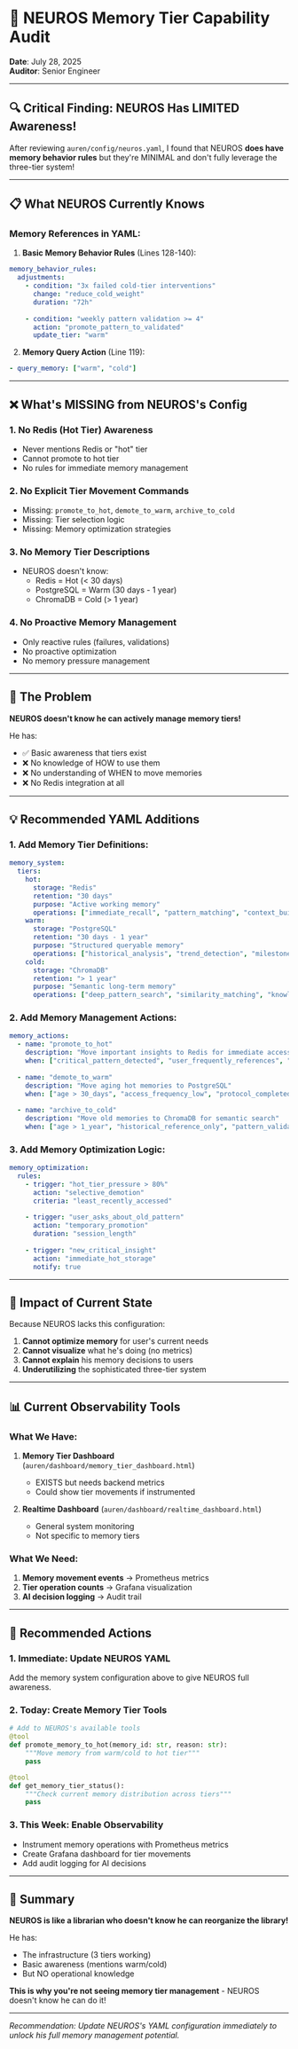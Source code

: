 # 🧠 NEUROS Memory Tier Capability Audit

**Date**: July 28, 2025  
**Auditor**: Senior Engineer

---

## 🔍 Critical Finding: NEUROS Has LIMITED Awareness!

After reviewing `auren/config/neuros.yaml`, I found that NEUROS **does have memory behavior rules** but they're MINIMAL and don't fully leverage the three-tier system!

---

## 📋 What NEUROS Currently Knows

### Memory References in YAML:

1. **Basic Memory Behavior Rules** (Lines 128-140):
```yaml
memory_behavior_rules:
  adjustments:
    - condition: "3x failed cold-tier interventions"
      change: "reduce_cold_weight"
      duration: "72h"
      
    - condition: "weekly pattern validation >= 4"
      action: "promote_pattern_to_validated"
      update_tier: "warm"
```

2. **Memory Query Action** (Line 119):
```yaml
- query_memory: ["warm", "cold"]
```

---

## ❌ What's MISSING from NEUROS's Config

### 1. **No Redis (Hot Tier) Awareness**
- Never mentions Redis or "hot" tier
- Cannot promote to hot tier
- No rules for immediate memory management

### 2. **No Explicit Tier Movement Commands**
- Missing: `promote_to_hot`, `demote_to_warm`, `archive_to_cold`
- Missing: Tier selection logic
- Missing: Memory optimization strategies

### 3. **No Memory Tier Descriptions**
- NEUROS doesn't know:
  - Redis = Hot (< 30 days)
  - PostgreSQL = Warm (30 days - 1 year)
  - ChromaDB = Cold (> 1 year)

### 4. **No Proactive Memory Management**
- Only reactive rules (failures, validations)
- No proactive optimization
- No memory pressure management

---

## 🚨 The Problem

**NEUROS doesn't know he can actively manage memory tiers!**

He has:
- ✅ Basic awareness that tiers exist
- ❌ No knowledge of HOW to use them
- ❌ No understanding of WHEN to move memories
- ❌ No Redis integration at all

---

## 💡 Recommended YAML Additions

### 1. Add Memory Tier Definitions:
```yaml
memory_system:
  tiers:
    hot:
      storage: "Redis"
      retention: "30 days"
      purpose: "Active working memory"
      operations: ["immediate_recall", "pattern_matching", "context_building"]
    warm:
      storage: "PostgreSQL"
      retention: "30 days - 1 year"
      purpose: "Structured queryable memory"
      operations: ["historical_analysis", "trend_detection", "milestone_tracking"]
    cold:
      storage: "ChromaDB"
      retention: "> 1 year"
      purpose: "Semantic long-term memory"
      operations: ["deep_pattern_search", "similarity_matching", "knowledge_retrieval"]
```

### 2. Add Memory Management Actions:
```yaml
memory_actions:
  - name: "promote_to_hot"
    description: "Move important insights to Redis for immediate access"
    when: ["critical_pattern_detected", "user_frequently_references", "active_protocol"]
    
  - name: "demote_to_warm"
    description: "Move aging hot memories to PostgreSQL"
    when: ["age > 30_days", "access_frequency_low", "protocol_completed"]
    
  - name: "archive_to_cold"
    description: "Move old memories to ChromaDB for semantic search"
    when: ["age > 1_year", "historical_reference_only", "pattern_validated"]
```

### 3. Add Memory Optimization Logic:
```yaml
memory_optimization:
  rules:
    - trigger: "hot_tier_pressure > 80%"
      action: "selective_demotion"
      criteria: "least_recently_accessed"
      
    - trigger: "user_asks_about_old_pattern"
      action: "temporary_promotion"
      duration: "session_length"
      
    - trigger: "new_critical_insight"
      action: "immediate_hot_storage"
      notify: true
```

---

## 🎯 Impact of Current State

Because NEUROS lacks this configuration:
1. **Cannot optimize memory** for user's current needs
2. **Cannot visualize** what he's doing (no metrics)
3. **Cannot explain** his memory decisions to users
4. **Underutilizing** the sophisticated three-tier system

---

## 📊 Current Observability Tools

### What We Have:
1. **Memory Tier Dashboard** (`auren/dashboard/memory_tier_dashboard.html`)
   - EXISTS but needs backend metrics
   - Could show tier movements if instrumented

2. **Realtime Dashboard** (`auren/dashboard/realtime_dashboard.html`)
   - General system monitoring
   - Not specific to memory tiers

### What We Need:
1. **Memory movement events** → Prometheus metrics
2. **Tier operation counts** → Grafana visualization
3. **AI decision logging** → Audit trail

---

## 🚀 Recommended Actions

### 1. **Immediate**: Update NEUROS YAML
Add the memory system configuration above to give NEUROS full awareness.

### 2. **Today**: Create Memory Tier Tools
```python
# Add to NEUROS's available tools
@tool
def promote_memory_to_hot(memory_id: str, reason: str):
    """Move memory from warm/cold to hot tier"""
    pass

@tool  
def get_memory_tier_status():
    """Check current memory distribution across tiers"""
    pass
```

### 3. **This Week**: Enable Observability
- Instrument memory operations with Prometheus metrics
- Create Grafana dashboard for tier movements
- Add audit logging for AI decisions

---

## 📝 Summary

**NEUROS is like a librarian who doesn't know he can reorganize the library!**

He has:
- The infrastructure (3 tiers working)
- Basic awareness (mentions warm/cold)
- But NO operational knowledge

**This is why you're not seeing memory tier management** - NEUROS doesn't know he can do it!

---

*Recommendation: Update NEUROS's YAML configuration immediately to unlock his full memory management potential.* 